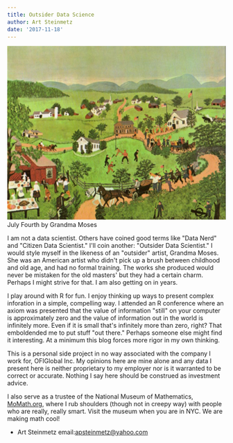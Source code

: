 ```yaml
---
title: Outsider Data Science
author: Art Steinmetz
date: '2017-11-18'
---
```


![July Fourth by Grandma Moses](/img/july-fourth.jpg)
July Fourth by Grandma Moses

I am not a data scientist. Others have coined good terms like "Data Nerd" and "Citizen Data Scientist."  I'll coin another: "Outsider Data Scientist." I would style myself in the likeness of an "outsider" artist, Grandma Moses. She was an American artist who didn't pick up a brush between childhood and old age, and had no formal training.  The works she produced would never be mistaken for the old masters' but they had a certain charm.  Perhaps I might strive for that.  I am also getting on in years.

I play around with R for fun.  I enjoy thinking up ways to present complex inforation in a simple, compelling way.  I attended an R conference where an axiom was presented that the value of information "still" on your computer is approximately zero and the value of information out in the world is infinitely more.  Even if it is small that's infinitely more than zero, right?  That emboldended me to put stuff "out there."  Perhaps someone else might find it interesting. At a minimum this blog forces more rigor in my own thinking.

This is a personal side project in no way associated with the company I work for, OFIGlobal Inc. My opinions here are mine alone and any data I present here is neither proprietary to my employer nor is it warranted to be correct or accurate.  Nothing I say here should be construed as investment advice.

I also serve as a trustee of the National Museum of Mathematics, [MoMath.org](http://momath.org), where I rub shoulders (though not in creepy way) with people who are really, really smart.  Visit the museum when you are in NYC.  We are making math cool!

- Art Steinmetz
email:apsteinmetz@yahoo.com
